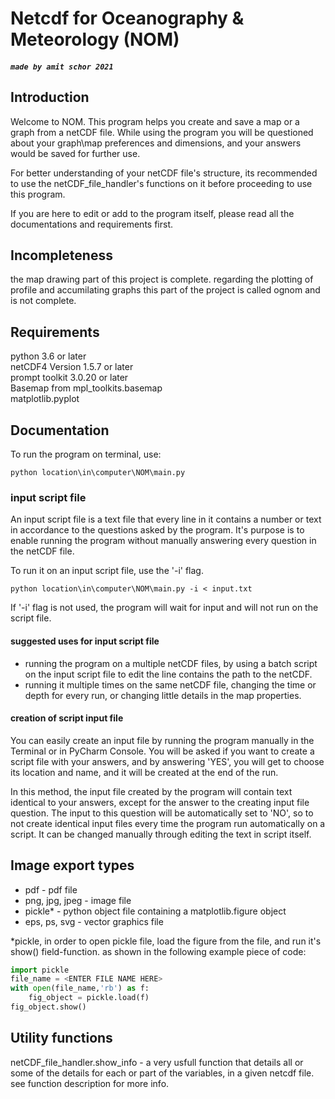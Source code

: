 # Netcdf for Oceanography & Meteorology (NOM)
##### `made by amit schor 2021`
     
## Introduction
Welcome to NOM. This program helps you create and save a map or a graph from a netCDF file. While using 
the program you will be questioned about your graph\map preferences and dimensions, and your answers 
would be saved for further use.  

For better understanding of your netCDF file's structure, its recommended to use the netCDF_file_handler's
functions on it before proceeding to use this program.

If you are here to edit or add to the program itself, please read all the documentations and requirements first.

## Incompleteness
the map drawing part of this project is complete. 
regarding the plotting of profile and accumilating graphs this part of the project is called ognom and is not complete.

## Requirements  
python 3.6 or later  
netCDF4 Version 1.5.7 or later  
prompt toolkit 3.0.20 or later  
Basemap from mpl_toolkits.basemap  
matplotlib.pyplot

## Documentation
To run the program on terminal, use:
```
python location\in\computer\NOM\main.py
```

### input script file
An input script file is a text file that every line in it contains a number 
or text in accordance to the questions asked by the program. It's purpose is to enable running
the program without manually answering every question in the netCDF file.  


To run it on an input script file, use the '-i' flag.
```
python location\in\computer\NOM\main.py -i < input.txt
```
If '-i' flag is not used, the program will wait for input and
 will not run on the script file.  

#### suggested uses for input script file
* running the program on a multiple netCDF files, 
by using a batch script on the input script file to edit the line contains the path to the netCDF.  
* running it multiple times on the same netCDF file, changing the time or depth for every run, 
or changing little details  in the map properties.

#### creation of script input file
You can easily create an input file by running the program manually in the Terminal or in PyCharm Console.
You will be asked if you want to create a script file with your answers, and by answering 'YES', 
you will get to choose its location and name, and it will be created at the end of the run.
  
In this method, the input file created by the program will contain text identical to your 
answers, except for the answer to the creating input file question. The input to this question will be automatically set to 'NO', 
so to not create identical input files every time the program run automatically on a script. It can be changed manually through 
editing the text in script itself.

## Image export types
- pdf - pdf file
- png, jpg, jpeg - image file
- pickle* - python object file containing a matplotlib.figure object
- eps, ps, svg - vector graphics file

*pickle, in order to open pickle file, load the figure from the file, and run it's show() field-function. as shown in the following example piece of code:
```python
import pickle
file_name = <ENTER FILE NAME HERE>
with open(file_name,'rb') as f:
    fig_object = pickle.load(f)
fig_object.show()
```

## Utility functions
netCDF_file_handler.show_info - a very usfull function that details all or some of the details for each or part of the variables, in a given netcdf file. see function description for more info.
